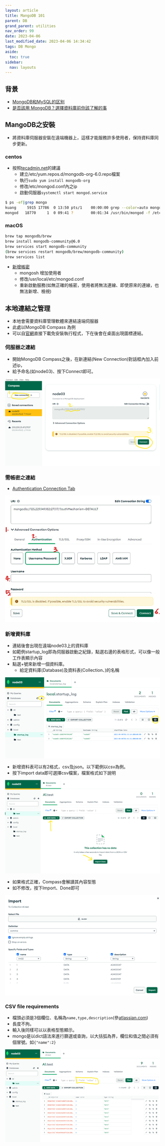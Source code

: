 ```yaml
---
layout: article
title: MangoDB 101
parent: DB
grand_parent: utilities
nav_order: 99
date: 2023-04-06
last_modified_date: 2023-04-06 14:34:42
tags: DB Mongo
aside:
  toc: true
sidebar:
  nav: layouts
---
```


## 背景

- [MongoDB和MySQL的区别](https://www.modb.pro/db/73742)
- [是否該用 MongoDB？選擇資料庫前你該了解的事](https://tw.alphacamp.co/blog/mysql-and-mongodb-comparison)

## MangoDB之安裝

- 將資料庫伺服器安裝在遠端機器上，這樣才能服務許多使用者，保持資料庫同步更新。

### centos

- 按照[tecadmin.net](https://tecadmin.net/install-mongodb-on-centos/)的建議
  - 建立/etc/yum.repos.d/mongodb-org-6.0.repo檔案
  - 執行`sudo yum install mongodb-org`
  - 修改/etc/mongod.conf內之ip
  - 啟動伺服器`systemctl start mongod.service`

```bash
$ ps -ef|grep mongo
kuang     5915 17786  0 13:50 pts/1    00:00:00 grep --color=auto mongo
mongod   18770     1  0 09:41 ?        00:01:34 /usr/bin/mongod -f /etc/mongod.conf
```

### macOS

```bash
brew tap mongodb/brew
brew install mongodb-community@6.0
brew services start mongodb-community
(brew services restart mongodb/brew/mongodb-community)
brew services list
```

- [新增帳密](https://medium.com/mongoaudit/how-to-enable-authentication-on-mongodb-b9e8a924efac)
  - mongosh 增加使用者
  - 修改/usr/local/etc/mongod.conf
  - 重新啟動服務(如無正確的帳密，使用者將無法連線、即使原來的連線，也無法新增、檢視)

## 本地連結之管理

- 本地會需要資料庫管理軟體來連結遠端伺服器
- 此處以MongoDB Compass 為例
- 可以自[官網](https://www.mongodb.com/try/download/compass)直接下載免安裝執行程式，下在後會在桌面出現圖標連結。

### 伺服器之連結

- 開始MongoDB Compass之後，在新連結(New Connection)對話框內加入前述ip，
- 給予命名(如node03)、按下Connect即可。
  
![](https://github.com/sinotec2/FAQ/raw/main/attachments/2023-04-06-13-27-27.png)

### 需帳密之連結

- [Authentication Connection Tab](https://www.mongodb.com/docs/compass/master/connect/advanced-connection-options/authentication-connection/)

![](https://github.com/sinotec2/FAQ/raw/main/attachments/messageImage_1680786090532.jpg)

### 新增資料庫

- 連結後會出現在遠端node03上的資料庫
- 如範例startup_log即為伺服器啟動之紀錄，點選右邊的表格形式，可以像一般工作表顯示內容
- 點選+號來新增一個資料庫。
  - 給定資料庫(Database)及資料表(Collection、)的名稱

![](https://github.com/sinotec2/FAQ/raw/main/attachments/2023-04-06-15-08-07.png)

- 新增資料表可以有2格式，csv及json。以下範例以csv為例。
- 按下import data即可選擇csv檔案，檔案格式如下說明

![](https://github.com/sinotec2/FAQ/raw/main/attachments/2023-04-06-14-15-58.png)

- 如果格式正確，Compass會解讀其內容型態
- 如不修改，按下Import、Done即可

![](https://github.com/sinotec2/FAQ/raw/main/attachments/2023-04-06-14-21-11.png)

### CSV file requirements

- 檔頭必須是3個欄位、名稱為`name,type,description`(參[atlassian.com](https://developer.atlassian.com/cloud/compass/components/import-components-from-a-csv-file/#csv-file-requirements))
- 長度不拘。
- 輸入後同樣可以以表格型態顯示。
- mongo是以dict語法來進行篩選或查詢，以大括弧為界，欄位和值之間必須有個冒號。如`{"name":2}`

![](https://github.com/sinotec2/FAQ/raw/main/attachments/2023-04-06-14-24-49.png)